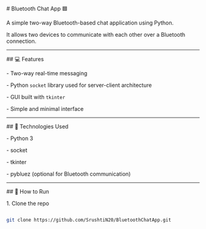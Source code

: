\# Bluetooth Chat App 🟦



A simple two-way Bluetooth-based chat application using Python.  

It allows two devices to communicate with each other over a Bluetooth connection.



---



\## 💻 Features

\- Two-way real-time messaging

\- Python `socket` library used for server-client architecture

\- GUI built with `tkinter`

\- Simple and minimal interface



---



\## 🧰 Technologies Used

\- Python 3

\- socket

\- tkinter

\- pybluez (optional for Bluetooth communication)



---



\## 🚀 How to Run

1\. Clone the repo  

```bash

git clone https://github.com/SrushtiN20/BluetoothChatApp.git



